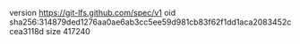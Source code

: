 version https://git-lfs.github.com/spec/v1
oid sha256:314879ded1276aa0ae6ab3cc5ee59d981cb83f62f1dd1aca2083452ccea3118d
size 417240
